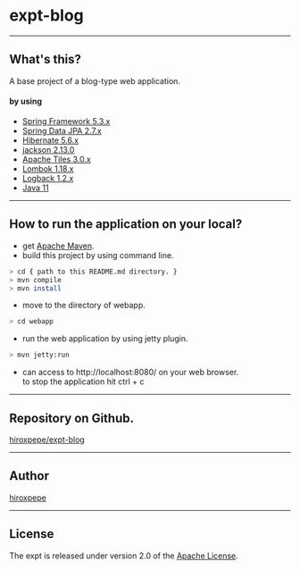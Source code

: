 # expt-blog

---
## What's this?
A base project of a blog-type web application.

#### by using  
- [Spring Framework 5.3.x](https://spring.io/projects/spring-framework)
- [Spring Data JPA 2.7.x](https://spring.io/projects/spring-data-jpa)
- [Hibernate 5.6.x](http://hibernate.org/)
- [jackson 2.13.0](https://github.com/FasterXML/jackson)
- [Apache Tiles 3.0.x](https://tiles.apache.org/)
- [Lombok 1.18.x](https://projectlombok.org/)
- [Logback 1.2.x](http://logback.qos.ch/)
- [Java 11](https://openjdk.org/)

---
## How to run the application on your local?
- get [Apache Maven](http://maven.apache.org/).
- build this project by using command line.

```bash
> cd { path to this README.md directory. }
> mvn compile
> mvn install
```
- move to the directory of webapp.

```bash
> cd webapp
```
- run the web application by using jetty plugin.

```bash
> mvn jetty:run
```
- can access to http://localhost:8080/ on your web browser.  
to stop the application hit ctrl + c

---
## Repository on Github.
[hiroxpepe/expt-blog](https://github.com/hiroxpepe/expt-blog)

---
## Author
[hiroxpepe](mailto:hiroxpepe@gmail.com)

---
## License
The expt is released under version 2.0 of the
[Apache License](http://www.apache.org/licenses/LICENSE-2.0).
